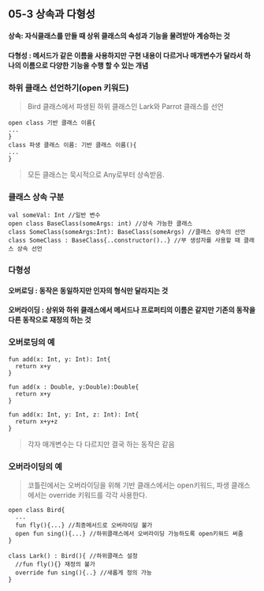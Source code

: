 ## 05-3 상속과 다형성

#### 상속: 자식클래스를 만들 때 상위 클래스의 속성과 기능을 물려받아 계승하는 것
#### 다형성 : 메서드가 같은 이름을 사용하지만 구현 내용이 다르거나 매개변수가 달라서 하나의 이름으로 다양한 기능을 수행 할 수 있는 개념


### 하위 클래스 선언하기(open 키워드)
> Bird 클래스에서 파생된 하위 클래스인 Lark와 Parrot 클래스를 선언
```
open class 기반 클래스 이름{
...
}
class 파생 클래스 이름: 기반 클래스 이름(){
...
}
```

> 모든 클래스는 묵시적으로 Any로부터 상속받음. 

### 클래스 상속 구분
```
val someVal: Int //일반 변수
open class BaseClass(someArgs: int) //상속 가능한 클래스
class SomeClass(someArgs:Int): BaseClass(someArgs) //클래스 상속의 선언
class SomeClass : BaseClass{..constructor()..} //부 생성자를 사용할 때 클래스 상속 선언

```


### 다형성

#### 오버로딩 : 동작은 동일하지만 인자의 형식만 달라지는 것
#### 오버라이딩 : 상위와 하위 클래스에서 메서드나 프로퍼티의 이름은 같지만 기존의 동작을 다른 동작으로 재정의 하는 것

### 오버로딩의 예
```
fun add(x: Int, y: Int): Int{
  return x+y
}

fun add(x : Double, y:Double):Double{
  return x+y
}

fun add(x: Int, y: Int, z: Int): Int{
  return x+y+z
} 
```
> 각자 매개변수는 다 다르지만 결국 하는 동작은 같음 

### 오버라이딩의 예
> 코틀린에서는 오버라이딩을 위해 기반 클래스에서는 open키워드, 파생 클래스에서는 override 키워드를 각각 사용한다.

```
open class Bird{
  ...
  fun fly(){...} //최종메서드로 오버라이딩 불가
  open fun sing(){...} //하위클래스에서 오버라이딩 가능하도록 open키워드 써줌
}

class Lark() : Bird(){ //하위클래스 설정
  //fun fly(){} 재정의 불가
  override fun sing(){..} //새롭게 정의 가능
}
```



